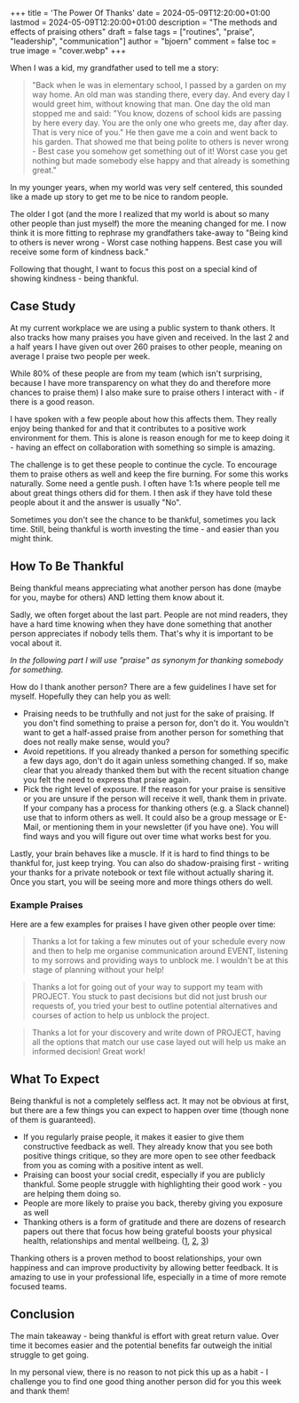 +++
title = 'The Power Of Thanks'
date = 2024-05-09T12:20:00+01:00
lastmod = 2024-05-09T12:20:00+01:00
description = "The methods and effects of praising others"
draft = false
tags = ["routines", "praise", "leadership", "communication"]
author = "bjoern"
comment = false
toc = true
image = "cover.webp"
+++

When I was a kid, my grandfather used to tell me a story:
> "Back when Ie was in elementary school, I passed by a garden on my way home. 
> An old man was standing there, every day. 
> And every day I would greet him, without knowing that man. 
> One day the old man stopped me and said: "You know, dozens of school kids are passing by here every day. You are the only one who greets me, day after day. That is very nice of you."
> He then gave me a coin and went back to his garden. 
> That showed me that being polite to others is never wrong - Best case you somehow get something out of it! Worst case you get nothing but made somebody else happy and that already is something great."

In my younger years, when my world was very self centered, this sounded like a made up story to get me to be nice to random people.

The older I got (and the more I realized that my world is about so many other people than just myself) the more the meaning changed for me. 
I now think it is more fitting to rephrase my grandfathers take-away to "Being kind to others is never wrong - Worst case nothing happens. 
Best case you will receive some form of kindness back."

Following that thought, I want to focus this post on a special kind of showing kindness - being thankful. 

## Case Study

At my current workplace we are using a public system to thank others.
It also tracks how many praises you have given and received.
In the last 2 and a half years I have given out over 260 praises to other people, meaning on average I praise two people per week. 

While 80% of these people are from my team (which isn't surprising, because I have more transparency on what they do and therefore more chances to praise them) I also make sure to praise others I interact with - if there is a good reason. 

I have spoken with a few people about how this affects them. They really enjoy being thanked for and that it contributes to a positive work environment for them. 
This is alone is reason enough for me to keep doing it - having an effect on collaboration with something so simple is amazing.

The challenge is to get these people to continue the cycle. To encourage them to praise others as well and keep the fire burning. 
For some this works naturally. 
Some need a gentle push. I often have 1:1s where people tell me about great things others did for them. I then ask if they have told these people about it and the answer is usually "No".

Sometimes you don't see the chance to be thankful, sometimes you lack time. 
Still, being thankful is worth investing the time - and easier than you might think.

## How To Be Thankful

Being thankful means appreciating what another person has done (maybe for you, maybe for others) AND letting them know about it. 

Sadly, we often forget about the last part. 
People are not mind readers, they have a hard time knowing when they have done something that another person appreciates if nobody tells them.
That's why it is important to be vocal about it.

*In the following part I will use "praise" as synonym for thanking somebody for something.*

How do I thank another person? There are a few guidelines I have set for myself. Hopefully they can help you as well:
- Praising needs to be truthfully and not just for the sake of praising. If you don't find something to praise a person for, don't do it. You wouldn't want to get a half-assed praise from another person for something that does not really make sense, would you?
- Avoid repetitions. If you already thanked a person for something specific a few days ago, don't do it again unless something changed. If so, make clear that you already thanked them but with the recent situation change you felt the need to express that praise again.
- Pick the right level of exposure. If the reason for your praise is sensitive or you are unsure if the person will receive it well, thank them in private. If your company has a process for thanking others (e.g. a Slack channel) use that to inform others as well. It could also be a group message or E-Mail, or mentioning them in your newsletter (if you have one). You will find ways and you will figure out over time what works best for you.

Lastly, your brain behaves like a muscle. If it is hard to find things to be thankful for, just keep trying.
You can also do shadow-praising first - writing your thanks for a private notebook or text file without actually sharing it. 
Once you start, you will be seeing more and more things others do well.

### Example Praises

Here are a few examples for praises I have given other people over time:

> Thanks a lot for taking a few minutes out of your schedule every now and then to help me organise communication around EVENT, listening to my sorrows and providing ways to unblock me. I wouldn't be at this stage of planning without your help!

> Thanks a lot for going out of your way to support my team with PROJECT. You stuck to past decisions but did not just brush our requests of, you tried your best to outline potential alternatives and courses of action to help us unblock the project.

> Thanks a lot for your discovery and write down of PROJECT, having all the options that match our use case layed out will help us make an informed decision! Great work!

## What To Expect

Being thankful is not a completely selfless act. 
It may not be obvious at first, but there are a few things you can expect to happen over time (though none of them is guaranteed).

- If you regularly praise people, it makes it easier to give them constructive feedback as well. They already know that you see both positive things critique, so they are more open to see other feedback from you as coming with a positive intent as well.
- Praising can boost your social credit, especially if you are publicly thankful. Some people struggle with highlighting their good work - you are helping them doing so.
- People are more likely to praise you back, thereby giving you exposure as well
- Thanking others is a form of gratitude and there are dozens of research papers out there that focus how being grateful boosts your physical health, relationships and mental wellbeing. ([1](https://www.psychologytoday.com/ca/blog/what-mentally-strong-people-dont-do/201504/7-scientifically-proven-benefits-of-gratitude), [2](https://www.health.harvard.edu/healthbeat/giving-thanks-can-make-you-happier), [3](https://ggsc.berkeley.edu/images/uploads/GGSC-JTF_White_Paper-Gratitude-FINAL.pdf))

Thanking others is a proven method to boost relationships, your own happiness and can improve productivity by allowing better feedback. 
It is amazing to use in your professional life, especially in a time of more remote focused teams.  

## Conclusion

The main takeaway - being thankful is effort with great return value. 
Over time it becomes easier and the potential benefits far outweigh the initial struggle to get going.

In my personal view, there is no reason to not pick this up as a habit - I challenge you to find one good thing another person did for you this week and thank them!
